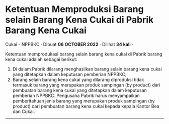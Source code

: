 Ketentuan Memproduksi Barang selain Barang Kena Cukai di Pabrik Barang Kena Cukai
=================================================================================

Cukai - NPPBKC · Dibuat **06 OCTOBER 2022** · Dilihat **34 kali** ·

Ketentuan memprodukasi barang selain barang kena cukai di Pabrik barang kena cukai adalah sebagai berikut:

1.  Di dalam Pabrik dilarang menghasilkan barang selain barang kena cukai yang ditetapkan dalam keputusan pemberian NPPBKC;
2.  Barang selain barang kena cukai yang dilarang diproduksi tidak termasuk barang yang merupakan produk sampingan (by product) dari pembuatan barang kena cukai yang ditetapkan dalam keputusan pemberian NPPBKC. Pengusaha Pabrik harus menyampaikan pemberitahuan jenis barang yang merupakan produk sampingan (by product) dari pembuatan barang kena cukai kepada kepala Kantor Bea dan Cukai.

  
  
  

* * *